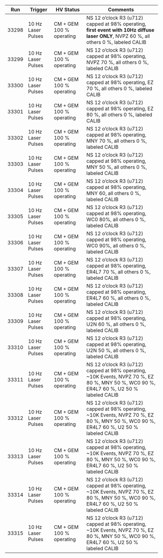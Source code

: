 | Run   | Trigger            | HV Status                | Comments                                                                                                                                |
|-------|--------------------|--------------------------|-----------------------------------------------------------------------------------------------------------------------------------------|
| 33298 | 10 Hz Laser Pulses | CM + GEM 100 % operating | NS 12 o’clock R3 (u712) capped at 98% operating, **first event with 10Hz diffuse laser ONLY**, NVPZ 60 %, all others 0 %, labeled CALIB |
| 33299 | 10 Hz Laser Pulses | CM + GEM 100 % operating | NS 12 o’clock R3 (u712) capped at 98% operating, NVPZ 70 %, all others 0 %, labeled CALIB                                               |
| 33300 | 10 Hz Laser Pulses | CM + GEM 100 % operating | NS 12 o’clock R3 (u712) capped at 98% operating, EZ 70 %, all others 0 %, labeled CALIB                                                 |
| 33301 | 10 Hz Laser Pulses | CM + GEM 100 % operating | NS 12 o’clock R3 (u712) capped at 98% operating, EZ 80 %, all others 0 %, labeled CALIB                                                 |
| 33302 | 10 Hz Laser Pulses | CM + GEM 100 % operating | NS 12 o’clock R3 (u712) capped at 98% operating, MNY 70 %, all others 0 %, labeled CALIB                                                |
| 33303 | 10 Hz Laser Pulses | CM + GEM 100 % operating | NS 12 o’clock R3 (u712) capped at 98% operating, MNY 50 %, all others 0 %, labeled CALIB                                                |
| 33304 | 10 Hz Laser Pulses | CM + GEM 100 % operating | NS 12 o’clock R3 (u712) capped at 98% operating, MNY 60, all others 0 %, labeled CALIB                                                  |
| 33305 | 10 Hz Laser Pulses | CM + GEM 100 % operating | NS 12 o’clock R3 (u712) capped at 98% operating, WC0 80%, all others 0 %, labeled CALIB                                                 |
| 33306 | 10 Hz Laser Pulses | CM + GEM 100 % operating | NS 12 o’clock R3 (u712) capped at 98% operating, WC0 90%, all others 0 %, labeled CALIB                                                 |
| 33307 | 10 Hz Laser Pulses | CM + GEM 100 % operating | NS 12 o’clock R3 (u712) capped at 98% operating, ER4L7 70 %, all others 0 %, labeled CALIB                                              |
| 33308 | 10 Hz Laser Pulses | CM + GEM 100 % operating | NS 12 o’clock R3 (u712) capped at 98% operating, ER4L7 60 %, all others 0 %, labeled CALIB                                              |
| 33309 | 10 Hz Laser Pulses | CM + GEM 100 % operating | NS 12 o’clock R3 (u712) capped at 98% operating, U2N 60 %, all others 0 %, labeled CALIB                                                |
| 33310 | 10 Hz Laser Pulses | CM + GEM 100 % operating | NS 12 o’clock R3 (u712) capped at 98% operating, U2N 50 %, all others 0 %, labeled CALIB                                                |
| 33311 | 10 Hz Laser Pulses | CM + GEM 100 % operating | NS 12 o’clock R3 (u712) capped at 98% operating, ~10K Events, NVPZ 70 %, EZ 80 %, MNY 50 %, WC0 90 %, ER4L7 60 %, U2 50 % labeled CALIB |
| 33312 | 10 Hz Laser Pulses | CM + GEM 100 % operating | NS 12 o’clock R3 (u712) capped at 98% operating, ~10K Events, NVPZ 70 %, EZ 80 %, MNY 50 %, WC0 90 %, ER4L7 60 %, U2 50 % labeled CALIB |
| 33313 | 10 Hz Laser Pulses | CM + GEM 100 % operating | NS 12 o’clock R3 (u712) capped at 98% operating, ~10K Events, NVPZ 70 %, EZ 80 %, MNY 50 %, WC0 90 %, ER4L7 60 %, U2 50 % labeled CALIB |
| 33314 | 10 Hz Laser Pulses | CM + GEM 100 % operating | NS 12 o’clock R3 (u712) capped at 98% operating, ~10K Events, NVPZ 70 %, EZ 80 %, MNY 50 %, WC0 90 %, ER4L7 60 %, U2 50 % labeled CALIB |
| 33315 | 10 Hz Laser Pulses | CM + GEM 100 % operating | NS 12 o’clock R3 (u712) capped at 98% operating, ~10K Events, NVPZ 70 %, EZ 80 %, MNY 50 %, WC0 90 %, ER4L7 60 %, U2 50 % labeled CALIB |